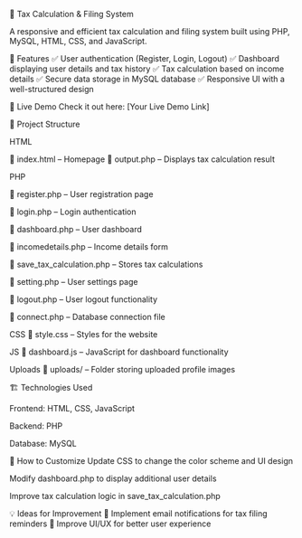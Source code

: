 🧾 Tax Calculation & Filing System

A responsive and efficient tax calculation and filing system built using PHP, MySQL, HTML, CSS, and JavaScript.

🌟 Features
✅ User authentication (Register, Login, Logout)
✅ Dashboard displaying user details and tax history
✅ Tax calculation based on income details
✅ Secure data storage in MySQL database
✅ Responsive UI with a well-structured design

🚀 Live Demo
Check it out here: [Your Live Demo Link]

📂 Project Structure


HTML

📄 index.html – Homepage
📄 output.php – Displays tax calculation result

PHP

📄 register.php – User registration page

📄 login.php – Login authentication

📄 dashboard.php – User dashboard

📄 incomedetails.php – Income details form

📄 save_tax_calculation.php – Stores tax calculations

📄 setting.php – User settings page

📄 logout.php – User logout functionality

📄 connect.php – Database connection file

CSS
📄 style.css – Styles for the website

JS
📄 dashboard.js – JavaScript for dashboard functionality

Uploads
📂 uploads/ – Folder storing uploaded profile images

🏗 Technologies Used

Frontend: HTML, CSS, JavaScript

Backend: PHP

Database: MySQL

🎨 How to Customize
Update CSS to change the color scheme and UI design

Modify dashboard.php to display additional user details

Improve tax calculation logic in save_tax_calculation.php

💡 Ideas for Improvement
🔹 Implement email notifications for tax filing reminders
🔹 Improve UI/UX for better user experience
